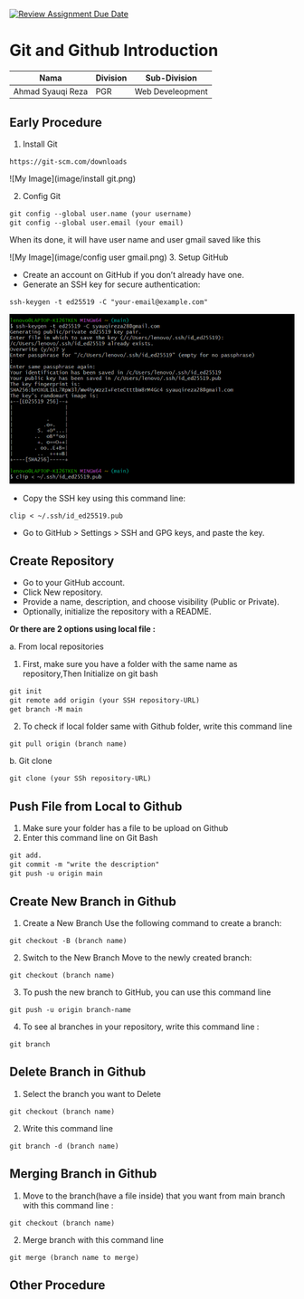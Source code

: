 [![Review Assignment Due Date](https://classroom.github.com/assets/deadline-readme-button-22041afd0340ce965d47ae6ef1cefeee28c7c493a6346c4f15d667ab976d596c.svg)](https://classroom.github.com/a/tbEHDGEc)

# Git and Github Introduction

| Nama              | Division | Sub-Division     |
| ----------------- | -------- | ---------------- |
| Ahmad Syauqi Reza | PGR      | Web Develeopment |

## Early Procedure

1. Install Git

```
https://git-scm.com/downloads
```

![My Image](image/install git.png)

2. Config Git

```
git config --global user.name (your username)
git config --global user.email (your email)
```

When its done, it will have user name and user gmail saved like this

![My Image](image/config user gmail.png) 3. Setup GitHub

- Create an account on GitHub if you don’t already have one.
- Generate an SSH key for secure authentication:

```
ssh-keygen -t ed25519 -C "your-email@example.com"
```

![My Image](image/ssh.png)

- Copy the SSH key using this command line:

```
clip < ~/.ssh/id_ed25519.pub
```

- Go to GitHub > Settings > SSH and GPG keys, and paste the key.

## Create Repository

- Go to your GitHub account.
- Click New repository.
- Provide a name, description, and choose visibility (Public or Private).
- Optionally, initialize the repository with a README.

**Or there are 2 options using local file :**

a. From local repositories

1.  First, make sure you have a folder with the same name as repository,Then Initialize on git bash

```
git init
git remote add origin (your SSH repository-URL)
get branch -M main
```

2. To check if local folder same with Github folder, write this command line

```
git pull origin (branch name)
```

b. Git clone

```
git clone (your SSh repository-URL)
```

## Push File from Local to Github

1. Make sure your folder has a file to be upload on Github
2. Enter this command line on Git Bash

```
git add.
git commit -m "write the description"
git push -u origin main
```

## Create New Branch in Github

1. Create a New Branch
   Use the following command to create a branch:

```
git checkout -B (branch name)
```

2. Switch to the New Branch
   Move to the newly created branch:

```
git checkout (branch name)
```

3. To push the new branch to GitHub, you can use this command line

```
git push -u origin branch-name
```

4. To see al branches in your repository, write this command line :

```
git branch
```

## Delete Branch in Github

1. Select the branch you want to Delete

```
git checkout (branch name)
```

2. Write this command line

```
git branch -d (branch name)
```

## Merging Branch in Github

1. Move to the branch(have a file inside) that you want from main branch with this command line :

```
git checkout (branch name)
```

2. Merge branch with this command line

```
git merge (branch name to merge)
```

## Other Procedure
